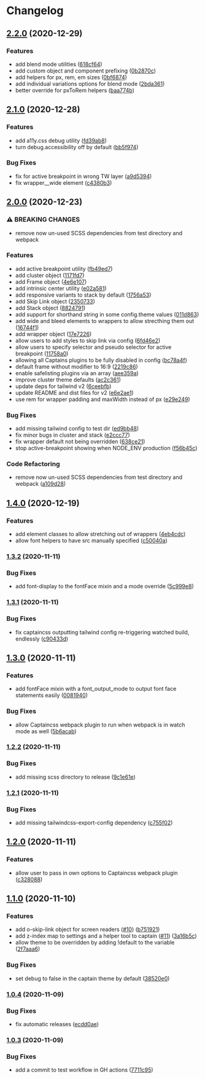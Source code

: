 # Changelog

## [2.2.0](https://github.com/hex-digital/captaincss/compare/v2.1.0...v2.2.0) (2020-12-29)


### Features

* add blend mode utilities ([618cf64](https://github.com/hex-digital/captaincss/commit/618cf64240de8f0f992cc635d47d646efc14325e))
* add custom object and component prefixing ([0b2870c](https://github.com/hex-digital/captaincss/commit/0b2870c8a462367c8f3372bbecb68c467c6eb480))
* add helpers for px, rem, em sizes ([0bf6874](https://github.com/hex-digital/captaincss/commit/0bf6874fa5b54b1063d6c4bdaccd6990dc9a0e93))
* add individual variations options for blend mode ([2bda361](https://github.com/hex-digital/captaincss/commit/2bda3619141d68698aaeee602f9caacb945e27b6))
* better override for pxToRem helpers ([baa774b](https://github.com/hex-digital/captaincss/commit/baa774b3519ce1d4c29f27b911a97d4a4adfd76c))

## [2.1.0](https://github.com/hex-digital/captaincss/compare/v2.0.0...v2.1.0) (2020-12-28)


### Features

* add a11y.css debug utility ([fd39ab8](https://github.com/hex-digital/captaincss/commit/fd39ab8ef2a20d7b36802a696bf6f663ffb9f929))
* turn debug.accessibility off by default ([bb5f974](https://github.com/hex-digital/captaincss/commit/bb5f974c065d08e8da78432f6507fb3c95a4f00a))


### Bug Fixes

* fix for active breakpoint in wrong TW layer ([a9d5394](https://github.com/hex-digital/captaincss/commit/a9d53946f246f6bf3e1381db402ef967bdfc6c2f))
* fix wrapper__wide element ([c4380b3](https://github.com/hex-digital/captaincss/commit/c4380b3e12cd25a1eca1eacb7451ec895ab072cb))

## [2.0.0](https://github.com/hex-digital/captaincss/compare/v1.4.0...v2.0.0) (2020-12-23)


### ⚠ BREAKING CHANGES

* remove now un-used SCSS dependencies from test directory and webpack

### Features

* add active breakpoint utility ([fb49ed7](https://github.com/hex-digital/captaincss/commit/fb49ed75dc2a8c8ba35a22e8444e45f2ab04e62a))
* add cluster object ([1171fd7](https://github.com/hex-digital/captaincss/commit/1171fd7626b01427d4024e0a1465c4f3d54ed61c))
* add Frame object ([4e6e107](https://github.com/hex-digital/captaincss/commit/4e6e1079f9411f9e6fd0f7d39e217d060e2c3b35))
* add intrinsic center utility ([e02a581](https://github.com/hex-digital/captaincss/commit/e02a5814072e5ead1466de0eec84f6614aac17e6))
* add responsive variants to stack by default ([1756a53](https://github.com/hex-digital/captaincss/commit/1756a53057075307f6741c2557af889a92ba0613))
* add Skip Link object ([2350733](https://github.com/hex-digital/captaincss/commit/2350733525511e81fd8089793a0cc2bcde290389))
* add Stack object ([8824791](https://github.com/hex-digital/captaincss/commit/88247918091095d38d389bb6ab51744dcf4b36f5))
* add support for shorthand string in some config.theme values ([011d863](https://github.com/hex-digital/captaincss/commit/011d863651a7d5f7d1ed3b62cc6c786bb539ad52))
* add wide and bleed elements to wrappers to allow strecthing them out ([16744f1](https://github.com/hex-digital/captaincss/commit/16744f1707e4db1e387706de9cfad1d25317e226))
* add wrapper object ([17e7226](https://github.com/hex-digital/captaincss/commit/17e7226d1f13d44e018c88d4fb9a2b56ab49b441))
* allow users to add styles to skip link via config ([6fd46e2](https://github.com/hex-digital/captaincss/commit/6fd46e23b7d35a0a066ce2eb8dd10f85825a2ab8))
* allow users to specify selector and pseudo selector for active breakpoint ([11758a0](https://github.com/hex-digital/captaincss/commit/11758a03648ee16f86c156a5c07eb7692a150ef4))
* allowing all Captains plugins to be fully disabled in config ([bc78a4f](https://github.com/hex-digital/captaincss/commit/bc78a4f5af390274025c1af669753b03ecfd1973))
* default frame without modifier to 16:9 ([2219c86](https://github.com/hex-digital/captaincss/commit/2219c861358bbbffb1a7edc2e9bd5083ac37ac0b))
* enable safelisting plugins via an array ([aee359a](https://github.com/hex-digital/captaincss/commit/aee359a9aa61494b8152462d8ee265a36dffb430))
* improve cluster theme defaults ([ac2c361](https://github.com/hex-digital/captaincss/commit/ac2c3611644c82eba02ac7f96da7faa270f545e9))
* update deps for tailwind v2 ([6ceebfb](https://github.com/hex-digital/captaincss/commit/6ceebfb03dba4dd56f495997c9b126bff07d2740))
* update README and dist files for v2 ([e6e2ae1](https://github.com/hex-digital/captaincss/commit/e6e2ae1261a70b79a8409a178b9445ddc0ec3eef))
* use rem for wrapper padding and maxWidth instead of px ([e29e249](https://github.com/hex-digital/captaincss/commit/e29e24963a21a8b63a13644bcde03bd989fe4ca5))


### Bug Fixes

* add missing tailwind config to test dir ([ed9bb48](https://github.com/hex-digital/captaincss/commit/ed9bb488dfaa31382e6aa72696e4791a09745be2))
* fix minor bugs in cluster and stack ([e2ccc77](https://github.com/hex-digital/captaincss/commit/e2ccc77eae42c80ae4225d6bbc855655ac21627c))
* fix wrapper default not being overridden ([638ce21](https://github.com/hex-digital/captaincss/commit/638ce217c33497dd59e5f85fa3441e9053eaf0aa))
* stop active-breakpoint showing when NODE_ENV production ([f56b45c](https://github.com/hex-digital/captaincss/commit/f56b45c52ad44367e730763eb28694270365b5bb))


### Code Refactoring

* remove now un-used SCSS dependencies from test directory and webpack ([a109d28](https://github.com/hex-digital/captaincss/commit/a109d28b6d887c94e0c62c3746680affe924cd1e))

## [1.4.0](https://github.com/hex-digital/captaincss/compare/v1.3.2...v1.4.0) (2020-12-19)


### Features

* add element classes to allow stretching out of wrappers ([4eb4cdc](https://github.com/hex-digital/captaincss/commit/4eb4cdceaf0b150da929c0d2d7cb98269d614be1))
* allow font helpers to have src manually specified ([c50040a](https://github.com/hex-digital/captaincss/commit/c50040a71552c548242f8b88a84465d2618df876))

### [1.3.2](https://github.com/hex-digital/captaincss/compare/v1.3.1...v1.3.2) (2020-11-11)


### Bug Fixes

* add font-display to the fontFace mixin and a mode override ([5c999e8](https://github.com/hex-digital/captaincss/commit/5c999e881dde9d673e580e69bf2bc21e1f53855b))

### [1.3.1](https://github.com/hex-digital/captaincss/compare/v1.3.0...v1.3.1) (2020-11-11)


### Bug Fixes

* fix captaincss outputting tailwind config re-triggering watched build, endlessly ([c90433d](https://github.com/hex-digital/captaincss/commit/c90433d4d0ecd97228cf926f91bc5a08ab0af266))

## [1.3.0](https://github.com/hex-digital/captaincss/compare/v1.2.2...v1.3.0) (2020-11-11)


### Features

* add fontFace mixin with a font_output_mode to output font face statements easily ([0081940](https://github.com/hex-digital/captaincss/commit/0081940a967d280b56cac873dd443468fd9594d7))


### Bug Fixes

* allow Captaincss webpack plugin to run when webpack is in watch mode as well ([5b6acab](https://github.com/hex-digital/captaincss/commit/5b6acabccd4501013e1a54a34dbf9778fdc5fbae))

### [1.2.2](https://github.com/hex-digital/captaincss/compare/v1.2.1...v1.2.2) (2020-11-11)


### Bug Fixes

* add missing scss directory to release ([9c1e61e](https://github.com/hex-digital/captaincss/commit/9c1e61e99f4397c9004a820cca7fdf7f85b04eae))

### [1.2.1](https://github.com/hex-digital/captaincss/compare/v1.2.0...v1.2.1) (2020-11-11)


### Bug Fixes

* add missing tailwindcss-export-config dependency ([c755f02](https://github.com/hex-digital/captaincss/commit/c755f0206b6922da81e4f98c177cccd287827502))

## [1.2.0](https://github.com/hex-digital/captaincss/compare/v1.1.0...v1.2.0) (2020-11-11)


### Features

* allow user to pass in own options to Captaincss webpack plugin ([c328088](https://github.com/hex-digital/captaincss/commit/c328088ea542f93dc1ef96f8466b434152cdb55e))

## [1.1.0](https://github.com/hex-digital/captaincss/compare/v1.0.4...v1.1.0) (2020-11-10)


### Features

* add o-skip-link object for screen readers ([#10](https://github.com/hex-digital/captaincss/issues/10)) ([b751921](https://github.com/hex-digital/captaincss/commit/b751921f852c640acbdd33fd1d51c4162ef89341))
* add z-index map to settings and a helper tool to captain ([#11](https://github.com/hex-digital/captaincss/issues/11)) ([3a16b5c](https://github.com/hex-digital/captaincss/commit/3a16b5c6d9ee3c35e20bfb167ee83ccf10cc92f9))
* allow theme to be overridden by adding !default to the variable ([2f7aaa6](https://github.com/hex-digital/captaincss/commit/2f7aaa62ce1deaddce74530e013dd9c55945fcac))


### Bug Fixes

* set debug to false in the captain theme by default ([38520e0](https://github.com/hex-digital/captaincss/commit/38520e0a3a6ee361c4a86448f8775a79a593097d))

### [1.0.4](https://github.com/hex-digital/captaincss/compare/v1.0.3...v1.0.4) (2020-11-09)


### Bug Fixes

* fix automatic releases ([ecdd0ae](https://github.com/hex-digital/captaincss/commit/ecdd0ae2233c3bc72086219befbbb4167888466d))

### [1.0.3](https://github.com/hex-digital/captaincss/compare/v1.0.2...v1.0.3) (2020-11-09)


### Bug Fixes

* add a commit to test workflow in GH actions ([7711c95](https://github.com/hex-digital/captaincss/commit/7711c95a313a8c8e176f42bff13d7e380a51a8b6))
